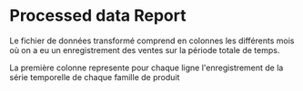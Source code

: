 # Processed data Report

Le fichier de données transformé comprend en colonnes les différents mois où on a eu un enregistrement des ventes sur la période totale de temps.

La première colonne represente pour chaque ligne l'enregistrement de la série temporelle de chaque famille de produit
